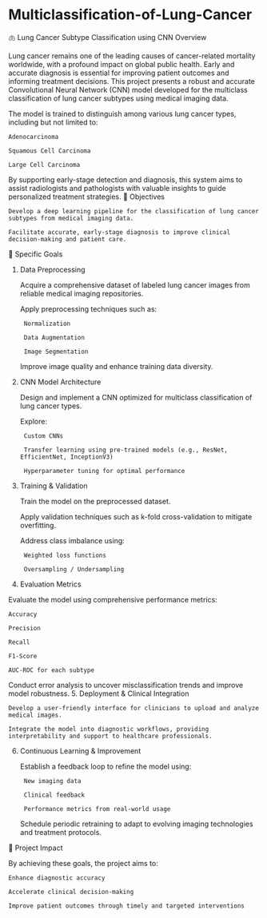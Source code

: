 # Multiclassification-of-Lung-Cancer

🫁 Lung Cancer Subtype Classification using CNN
Overview

Lung cancer remains one of the leading causes of cancer-related mortality worldwide, with a profound impact on global public health. Early and accurate diagnosis is essential for improving patient outcomes and informing treatment decisions. This project presents a robust and accurate Convolutional Neural Network (CNN) model developed for the multiclass classification of lung cancer subtypes using medical imaging data.

The model is trained to distinguish among various lung cancer types, including but not limited to:

    Adenocarcinoma

    Squamous Cell Carcinoma

    Large Cell Carcinoma

By supporting early-stage detection and diagnosis, this system aims to assist radiologists and pathologists with valuable insights to guide personalized treatment strategies.
🎯 Objectives

    Develop a deep learning pipeline for the classification of lung cancer subtypes from medical imaging data.

    Facilitate accurate, early-stage diagnosis to improve clinical decision-making and patient care.

🧪 Specific Goals
1. Data Preprocessing

    Acquire a comprehensive dataset of labeled lung cancer images from reliable medical imaging repositories.

    Apply preprocessing techniques such as:

        Normalization

        Data Augmentation

        Image Segmentation

    Improve image quality and enhance training data diversity.

2. CNN Model Architecture

    Design and implement a CNN optimized for multiclass classification of lung cancer types.

    Explore:

        Custom CNNs

        Transfer learning using pre-trained models (e.g., ResNet, EfficientNet, InceptionV3)

        Hyperparameter tuning for optimal performance

3. Training & Validation

    Train the model on the preprocessed dataset.

    Apply validation techniques such as k-fold cross-validation to mitigate overfitting.

    Address class imbalance using:

        Weighted loss functions

        Oversampling / Undersampling

4. Evaluation Metrics

Evaluate the model using comprehensive performance metrics:

    Accuracy

    Precision

    Recall

    F1-Score

    AUC-ROC for each subtype

Conduct error analysis to uncover misclassification trends and improve model robustness.
5. Deployment & Clinical Integration

    Develop a user-friendly interface for clinicians to upload and analyze medical images.

    Integrate the model into diagnostic workflows, providing interpretability and support to healthcare professionals.

6. Continuous Learning & Improvement

    Establish a feedback loop to refine the model using:

        New imaging data

        Clinical feedback

        Performance metrics from real-world usage

    Schedule periodic retraining to adapt to evolving imaging technologies and treatment protocols.

🚀 Project Impact

By achieving these goals, the project aims to:

    Enhance diagnostic accuracy

    Accelerate clinical decision-making

    Improve patient outcomes through timely and targeted interventions
